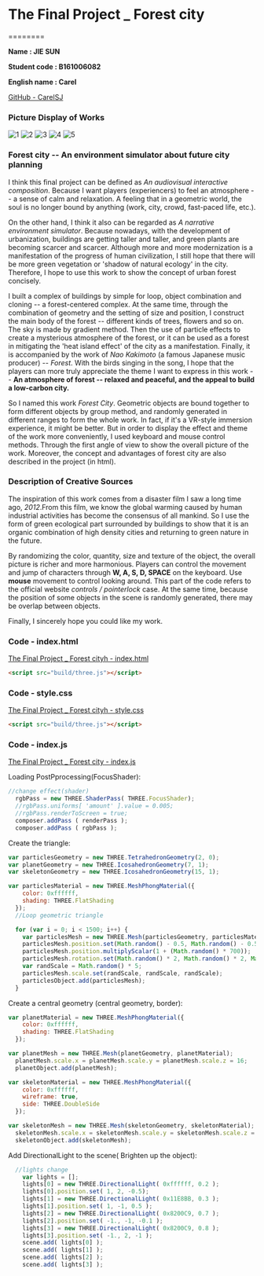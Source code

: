 # The Final Project _ Forest city
========

**Name : JIE SUN**

**Student code : B161006082**

**English name : Carel**

[GitHub - CarelSJ](https://github.com/CarelSJ/DAT505-GitHub)

### Picture Display of Works ###
![1](https://github.com/CarelSJ/DAT505-GitHub/blob/master/images/1.png)
![2](https://github.com/CarelSJ/DAT505-GitHub/blob/master/images/2.png)
![3](https://github.com/CarelSJ/DAT505-GitHub/blob/master/images/3.png)
![4](https://github.com/CarelSJ/DAT505-GitHub/blob/master/images/4.png)
![5](https://github.com/CarelSJ/DAT505-GitHub/blob/master/images/5.png)

### Forest city -- An environment simulator about future city planning ###

I think this final project can be defined as *An audiovisual interactive composition*. Because I want players (experiencers) to feel an atmosphere -- a sense of calm and relaxation. A feeling that in a geometric world, the soul is no longer bound by anything (work, city, crowd, fast-paced life, etc.).

On the other hand, I think it also can be regarded as *A narrative environment simulator*. Because nowadays, with the development of urbanization, buildings are getting taller and taller, and green plants are becoming scarcer and scarcer. Although more and more modernization is a manifestation of the progress of human civilization, I still hope that there will be more green vegetation or 'shadow of natural ecology' in the city. Therefore, I hope to use this work to show the concept of urban forest concisely.

I built a complex of buildings by simple for loop, object combination and cloning -- a forest-centered complex. At the same time, through the combination of geometry and the setting of size and position, I construct the main body of the forest -- different kinds of trees, flowers and so on. The sky is made by gradient method. Then the use of particle effects to create a mysterious atmosphere of the forest, or it can be used as a forest in mitigating the 'heat island effect' of the city as a manifestation. Finally, it is accompanied by the work of *Nao Kakimoto* (a famous Japanese music producer) -- *Forest*. With the birds singing in the song, I hope that the players can more truly appreciate the theme I want to express in this work -- **An atmosphere of forest -- relaxed and peaceful, and the appeal to build a low-carbon city.**

So I named this work *Forest City*. Geometric objects are bound together to form different objects by group method, and randomly generated in different ranges to form the whole work. In fact, if it's a VR-style immersion experience, it might be better. But in order to display the effect and theme of the work more conveniently, I used keyboard and mouse control methods. Through the first angle of view to show the overall picture of the work. Moreover, the concept and advantages of forest city are also described in the project (in html).

### Description of Creative Sources  ###

The inspiration of this work comes from a disaster film I saw a long time ago, *2012*.From this film, we know the global warming caused by human industrial activities has become the consensus of all mankind. So I use the form of green ecological part surrounded by buildings to show that it is an organic combination of high density cities and returning to green nature in the future.

By randomizing the color, quantity, size and texture of the object, the overall picture is richer and more harmonious. Players can control the movement and jump of characters through **W, A, S, D, SPACE** on the keyboard. Use **mouse** movement to control looking around. This part of the code refers to the official website *controls / pointerlock* case. At the same time, because the position of some objects in the scene is randomly generated, there may be overlap between objects.

Finally, I sincerely hope you could like my work.

### Code - index.html ###
[The Final Project _ Forest cityh - index.html](https://github.com/CarelSJ/DAT505-GitHub/blob/master/TheFinalProject/index.html)

```html
<script src="build/three.js"></script>
```

### Code - style.css ###
[The Final Project _ Forest cityh - style.css](https://github.com/CarelSJ/DAT505-GitHub/blob/master/TheFinalProject/css/style.css)

```html
<script src="build/three.js"></script>
```

### Code - index.js ###

[The Final Project _ Forest city - index.js](https://github.com/CarelSJ/DAT505-GitHub/blob/master/TheFinalProject/js/index.js)

Loading PostPprocessing(FocusShader):
```javascript
//change effect(shader)
  rgbPass = new THREE.ShaderPass( THREE.FocusShader);
  //rgbPass.uniforms[ 'amount' ].value = 0.005;
  //rgbPass.renderToScreen = true;
  composer.addPass ( renderPass );
  composer.addPass ( rgbPass );
```

Create the triangle:

```javascript
var particlesGeometry = new THREE.TetrahedronGeometry(2, 0);
var planetGeometry = new THREE.IcosahedronGeometry(7, 1);
var skeletonGeometry = new THREE.IcosahedronGeometry(15, 1);

var particlesMaterial = new THREE.MeshPhongMaterial({
    color: 0xffffff,
    shading: THREE.FlatShading
  });
  //Loop geometric triangle

  for (var i = 0; i < 1500; i++) {
    var particlesMesh = new THREE.Mesh(particlesGeometry, particlesMaterial);
    particlesMesh.position.set(Math.random() - 0.5, Math.random() - 0.5, Math.random() - 0.5).normalize();
    particlesMesh.position.multiplyScalar(1 + (Math.random() * 700));
    particlesMesh.rotation.set(Math.random() * 2, Math.random() * 2, Math.random() * 2);
    var randScale = Math.random() * 5;
    particlesMesh.scale.set(randScale, randScale, randScale);
    particlesObject.add(particlesMesh);
  }
```

Create a central geometry (central geometry, border):
```javascript
var planetMaterial = new THREE.MeshPhongMaterial({
    color: 0xffffff,
    shading: THREE.FlatShading
  });

var planetMesh = new THREE.Mesh(planetGeometry, planetMaterial);
  planetMesh.scale.x = planetMesh.scale.y = planetMesh.scale.z = 16;
  planetObject.add(planetMesh);

var skeletonMaterial = new THREE.MeshPhongMaterial({
    color: 0xffffff,
    wireframe: true,
    side: THREE.DoubleSide
  });

var skeletonMesh = new THREE.Mesh(skeletonGeometry, skeletonMaterial);
  skeletonMesh.scale.x = skeletonMesh.scale.y = skeletonMesh.scale.z = 10;
  skeletonObject.add(skeletonMesh);
```

Add DirectionalLight to the scene( Brighten up the object):

```javascript
  //lights change
    var lights = [];
    lights[0] = new THREE.DirectionalLight( 0xffffff, 0.2 );
    lights[0].position.set( 1, 2, -0.5);
    lights[1] = new THREE.DirectionalLight( 0x11E8BB, 0.3 );
    lights[1].position.set( 1, -1, 0.5 );
    lights[2] = new THREE.DirectionalLight( 0x8200C9, 0.7 );
    lights[2].position.set( -1., -1, -0.1 );
    lights[3] = new THREE.DirectionalLight( 0x8200C9, 0.8 );
    lights[3].position.set( -1., 2, -1 );
    scene.add( lights[0] );
    scene.add( lights[1] );
    scene.add( lights[2] );
    scene.add( lights[3] );
```
